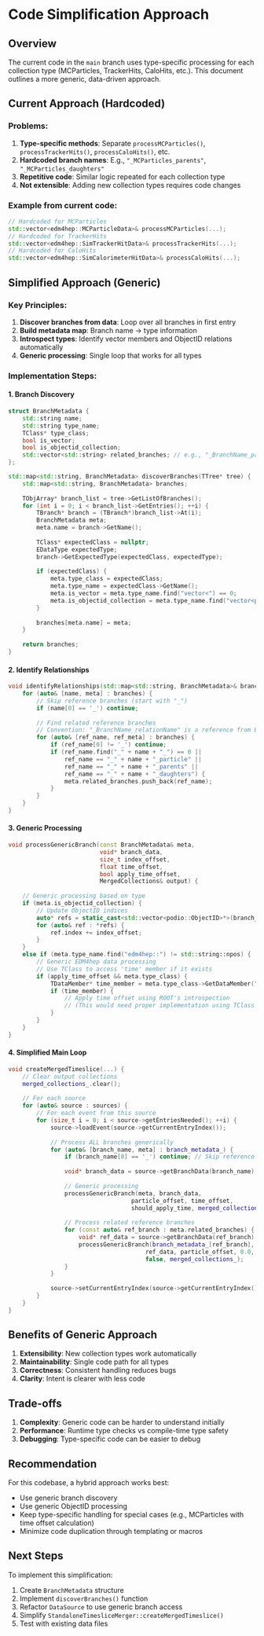 # Code Simplification Approach

## Overview
The current code in the `main` branch uses type-specific processing for each collection type (MCParticles, TrackerHits, CaloHits, etc.). This document outlines a more generic, data-driven approach.

## Current Approach (Hardcoded)

### Problems:
1. **Type-specific methods**: Separate `processMCParticles()`, `processTrackerHits()`, `processCaloHits()`, etc.
2. **Hardcoded branch names**: E.g., `"_MCParticles_parents"`, `"_MCParticles_daughters"`
3. **Repetitive code**: Similar logic repeated for each collection type
4. **Not extensible**: Adding new collection types requires code changes

### Example from current code:
```cpp
// Hardcoded for MCParticles
std::vector<edm4hep::MCParticleData>& processMCParticles(...);
// Hardcoded for TrackerHits  
std::vector<edm4hep::SimTrackerHitData>& processTrackerHits(...);
// Hardcoded for CaloHits
std::vector<edm4hep::SimCalorimeterHitData>& processCaloHits(...);
```

## Simplified Approach (Generic)

### Key Principles:
1. **Discover branches from data**: Loop over all branches in first entry
2. **Build metadata map**: Branch name → type information
3. **Introspect types**: Identify vector members and ObjectID relations automatically
4. **Generic processing**: Single loop that works for all types

### Implementation Steps:

#### 1. Branch Discovery
```cpp
struct BranchMetadata {
    std::string name;
    std::string type_name;
    TClass* type_class;
    bool is_vector;
    bool is_objectid_collection;
    std::vector<std::string> related_branches; // e.g., "_BranchName_particle"
};

std::map<std::string, BranchMetadata> discoverBranches(TTree* tree) {
    std::map<std::string, BranchMetadata> branches;
    
    TObjArray* branch_list = tree->GetListOfBranches();
    for (int i = 0; i < branch_list->GetEntries(); ++i) {
        TBranch* branch = (TBranch*)branch_list->At(i);
        BranchMetadata meta;
        meta.name = branch->GetName();
        
        TClass* expectedClass = nullptr;
        EDataType expectedType;
        branch->GetExpectedType(expectedClass, expectedType);
        
        if (expectedClass) {
            meta.type_class = expectedClass;
            meta.type_name = expectedClass->GetName();
            meta.is_vector = meta.type_name.find("vector<") == 0;
            meta.is_objectid_collection = meta.type_name.find("vector<podio::ObjectID>") == 0;
        }
        
        branches[meta.name] = meta;
    }
    
    return branches;
}
```

#### 2. Identify Relationships
```cpp
void identifyRelationships(std::map<std::string, BranchMetadata>& branches) {
    for (auto& [name, meta] : branches) {
        // Skip reference branches (start with "_")
        if (name[0] == '_') continue;
        
        // Find related reference branches
        // Convention: "_BranchName_relationName" is a reference from BranchName
        for (auto& [ref_name, ref_meta] : branches) {
            if (ref_name[0] != '_') continue;
            if (ref_name.find("_" + name + "_") == 0 || 
                ref_name == "_" + name + "_particle" ||
                ref_name == "_" + name + "_parents" ||
                ref_name == "_" + name + "_daughters") {
                meta.related_branches.push_back(ref_name);
            }
        }
    }
}
```

#### 3. Generic Processing
```cpp
void processGenericBranch(const BranchMetadata& meta, 
                          void* branch_data,
                          size_t index_offset,
                          float time_offset,
                          bool apply_time_offset,
                          MergedCollections& output) {
    
    // Generic processing based on type
    if (meta.is_objectid_collection) {
        // Update ObjectID indices
        auto* refs = static_cast<std::vector<podio::ObjectID>*>(branch_data);
        for (auto& ref : *refs) {
            ref.index += index_offset;
        }
    }
    else if (meta.type_name.find("edm4hep::") != std::string::npos) {
        // Generic EDM4hep data processing
        // Use TClass to access 'time' member if it exists
        if (apply_time_offset && meta.type_class) {
            TDataMember* time_member = meta.type_class->GetDataMember("time");
            if (time_member) {
                // Apply time offset using ROOT's introspection
                // (This would need proper implementation using TClass methods)
            }
        }
    }
}
```

#### 4. Simplified Main Loop
```cpp
void createMergedTimeslice(...) {
    // Clear output collections
    merged_collections_.clear();
    
    // For each source
    for (auto& source : sources) {
        // For each event from this source
        for (size_t i = 0; i < source->getEntriesNeeded(); ++i) {
            source->loadEvent(source->getCurrentEntryIndex());
            
            // Process ALL branches generically
            for (auto& [branch_name, meta] : branch_metadata_) {
                if (branch_name[0] == '_') continue; // Skip reference branches
                
                void* branch_data = source->getBranchData(branch_name);
                
                // Generic processing
                processGenericBranch(meta, branch_data, 
                                   particle_offset, time_offset,
                                   should_apply_time, merged_collections_);
                
                // Process related reference branches
                for (const auto& ref_branch : meta.related_branches) {
                    void* ref_data = source->getBranchData(ref_branch);
                    processGenericBranch(branch_metadata_[ref_branch], 
                                       ref_data, particle_offset, 0.0, 
                                       false, merged_collections_);
                }
            }
            
            source->setCurrentEntryIndex(source->getCurrentEntryIndex() + 1);
        }
    }
}
```

## Benefits of Generic Approach

1. **Extensibility**: New collection types work automatically
2. **Maintainability**: Single code path for all types
3. **Correctness**: Consistent handling reduces bugs
4. **Clarity**: Intent is clearer with less code

## Trade-offs

1. **Complexity**: Generic code can be harder to understand initially
2. **Performance**: Runtime type checks vs compile-time type safety
3. **Debugging**: Type-specific code can be easier to debug

## Recommendation

For this codebase, a hybrid approach works best:
- Use generic branch discovery
- Use generic ObjectID processing
- Keep type-specific handling for special cases (e.g., MCParticles with time offset calculation)
- Minimize code duplication through templating or macros

## Next Steps

To implement this simplification:
1. Create `BranchMetadata` structure
2. Implement `discoverBranches()` function
3. Refactor `DataSource` to use generic branch access
4. Simplify `StandaloneTimesliceMerger::createMergedTimeslice()`
5. Test with existing data files
